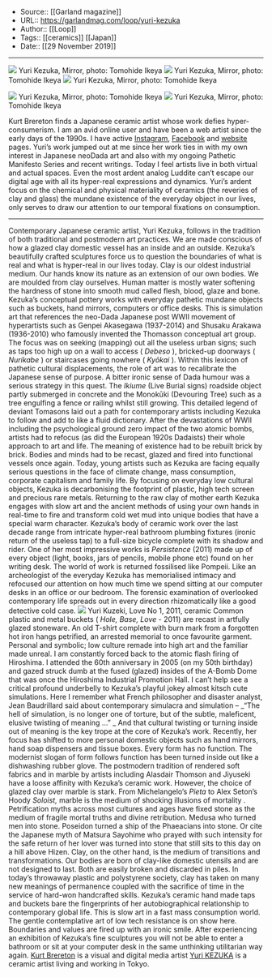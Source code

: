 ﻿
  * Source:: [[Garland magazine]]
  * URL:: https://garlandmag.com/loop/yuri-kezuka
  * Author:: [[Loop]]
  * Tags:: [[ceramics]] [[Japan]]
  * Date:: [[29 November 2019]]


* * *
[![](https://garlandmag.com/wp-content/uploads/2019/11/Mirror_0084.12M-1024x768.jpg)](https://garlandmag.com/wp-content/uploads/2019/11/Mirror_0084.12M.jpg)
     Yuri Kezuka, Mirror, photo: Tomohide Ikeya
[![](https://garlandmag.com/wp-content/uploads/2019/11/Mirror_0164.12M-768x1024.jpg)](https://garlandmag.com/wp-content/uploads/2019/11/Mirror_0164.12M.jpg)
     Yuri Kezuka, Mirror, photo: Tomohide Ikeya
[![](https://garlandmag.com/wp-content/uploads/2019/11/Mirror_0074.12M-1024x768.jpg)](https://garlandmag.com/wp-content/uploads/2019/11/Mirror_0074.12M.jpg)
     Yuri Kezuka, Mirror, photo: Tomohide Ikeya
  

[![](https://garlandmag.com/wp-content/uploads/2019/11/Mirror_0094.12M-1024x768.jpg)](https://garlandmag.com/wp-content/uploads/2019/11/Mirror_0094.12M.jpg)
     Yuri Kezuka, Mirror, photo: Tomohide Ikeya
[![](https://garlandmag.com/wp-content/uploads/2019/11/mirrors3.09M.jpg)](https://garlandmag.com/wp-content/uploads/2019/11/mirrors3.09M.jpg)
     Yuri Kezuka, Mirror, photo: Tomohide Ikeya
  

Kurt Brereton finds a Japanese ceramic artist whose work defies hyper-consumerism.
I am an avid online user and have been a web artist since the early days of the 1990s. I have active [Instagram](https://www.instagram.com/kurtbrereton/), [Facebook](https://www.facebook.com/kurt.brereton) and [website](http://www.kurtbrereton.com/) pages. Yuri’s work jumped out at me since her work ties in with my own interest in Japanese neoDada art and also with my ongoing Pathetic Manifesto Series and recent writings.
Today I feel artists live in both virtual and actual spaces. Even the most ardent analog Luddite can’t escape our digital age with all its hyper-real expressions and dynamics. Yuri’s ardent focus on the chemical and physical materiality of ceramics (the reveries of clay and glass) the mundane existence of the everyday object in our lives, only serves to draw our attention to our temporal fixations on consumption.
* * *
Contemporary Japanese ceramic artist, Yuri Kezuka, follows in the tradition of both traditional and postmodern art practices. We are made conscious of how a glazed clay domestic vessel has an inside and an outside. Kezuka’s beautifully crafted sculptures force us to question the boundaries of what is real and what is hyper-real in our lives today.
Clay is our oldest industrial medium. Our hands know its nature as an extension of our own bodies. We are moulded from clay ourselves. Human matter is mostly water softening the hardness of stone into smooth mud called flesh, blood, glaze and bone.
Kezuka’s conceptual pottery works with everyday pathetic mundane objects such as buckets, hand mirrors, computers or office desks. This is simulation art that references the neo-Dada Japanese post WWII movement of hyperartists such as Genpei Akasegawa (1937-2014) and Shusaku Arakawa (1936-2010) who famously invented the Thomasson conceptual art group. The focus was on seeking (mapping) out all the useless urban signs; such as taps too high up on a wall to access ( _Debeso_ ), bricked-up doorways ( _Nurikabe_ ) or staircases going nowhere ( _Kyōkai_ ). Within this lexicon of pathetic cultural displacements, the role of art was to recalibrate the Japanese sense of purpose. A bitter ironic sense of Dada humour was a serious strategy in this quest. The _Ikiume_ (Live Burial signs) roadside object partly submerged in concrete and the Monokūki (Devouring Tree) such as a tree engulfing a fence or railing whilst still growing. This detailed legend of deviant Tomasons laid out a path for contemporary artists including Kezuka to follow and add to like a fluid dictionary.
After the devastations of WWII including the psychological ground zero impact of the two atomic bombs, artists had to refocus (as did the European 1920s Dadaists) their whole approach to art and life. The meaning of existence had to be rebuilt brick by brick. Bodies and minds had to be recast, glazed and fired into functional vessels once again.
Today, young artists such as Kezuka are facing equally serious questions in the face of climate change, mass consumption, corporate capitalism and family life. By focusing on everyday low cultural objects, Kezuka is decarbonising the footprint of plastic, high tech screen and precious rare metals. Returning to the raw clay of mother earth Kezuka engages with slow art and the ancient methods of using your own hands in real-time to fire and transform cold wet mud into unique bodies that have a special warm character.
Kezuka’s body of ceramic work over the last decade range from intricate hyper-real bathroom plumbing fixtures (ironic return of the useless tap) to a full-size bicycle complete with its shadow and rider. One of her most impressive works is _Persistence_ (2011) made up of every object (light, books, jars of pencils, mobile phone etc) found on her writing desk. The world of work is returned fossilised like Pompeii. Like an archeologist of the everyday Kezuka has memorialised intimacy and refocused our attention on how much time we spend sitting at our computer desks in an office or our bedroom. The forensic examination of overlooked contemporary life spreads out in every direction rhizomatically like a good detective cold case.
[![](https://garlandmag.com/wp-content/uploads/2019/11/ai1.jpg)](https://garlandmag.com/wp-content/uploads/2019/11/ai1.jpg)
Yuri Kuzeki, Love No 1, 2011, ceramic
Common plastic and metal buckets ( _Hole, Base, Love_ - 2011) are recast in artfully glazed stoneware. An old T-shirt complete with burn mark from a forgotten hot iron hangs petrified, an arrested memorial to once favourite garment. Personal and symbolic; low culture remade into high art and the familiar made unreal.
I am constantly forced back to the atomic flash firing of Hiroshima. I attended the 60th anniversary in 2005 (on my 50th birthday) and gazed struck dumb at the fused (glazed) insides of the A-Bomb Dome that was once the Hiroshima Industrial Promotion Hall. I can’t help see a critical profound underbelly to Kezuka’s playful jokey almost kitsch cute simulations. Here I remember what French philosopher and disaster analyst, Jean Baudrillard said about contemporary simulacra and simulation – _“The hell of simulation, is no longer one of torture, but of the subtle, maleficent, elusive twisting of meaning …” _
And that cultural twisting or turning inside out of meaning is the key trope at the core of Kezuka’s work. Recently, her focus has shifted to more personal domestic objects such as hand mirrors, hand soap dispensers and tissue boxes. Every form has no function. The modernist slogan of form follows function has been turned inside out like a dishwashing rubber glove.
The postmodern tradition of rendered soft fabrics and in marble by artists including Alasdair Thomson and Jiyuseki have a loose affinity with Kezuka’s ceramic work. However, the choice of glazed clay over marble is stark. From Michelangelo’s _Pieta_ to Alex Seton’s Hoody _Soloist,_ marble is the medium of shocking illusions of mortality _._ Petrification myths across most cultures and ages have fixed stone as the medium of fragile mortal truths and divine retribution.
Medusa who turned men into stone. Poseidon turned a ship of the Phaeacians into stone. Or cite the Japanese myth of Matsura Sayohime who prayed with such intensity for the safe return of her lover was turned into stone that still sits to this day on a hill above Hizen.
Clay, on the other hand, is the medium of transitions and transformations. Our bodies are born of clay-like domestic utensils and are not designed to last. Both are easily broken and discarded in piles. In today’s throwaway plastic and polystyrene society, clay has taken on many new meanings of permanence coupled with the sacrifice of time in the service of hard-won handcrafted skills.
Kezuka’s ceramic hand made taps and buckets bare the fingerprints of her autobiographical relationship to contemporary global life. This is slow art in a fast mass consumption world. The gentle contemplative art of low tech resistance is on show here. Boundaries and values are fired up with an ironic smile. After experiencing an exhibition of Kezuka’s fine sculptures you will not be able to enter a bathroom or sit at your computer desk in the same unthinking utilitarian way again.
[Kurt Brereton](http://www.kurtbrereton.com) is a visual and digital media artist
[Yuri KEZUKA](http://www.yurikezuka.jp) is a ceramic artist living and working in Tokyo.
 
